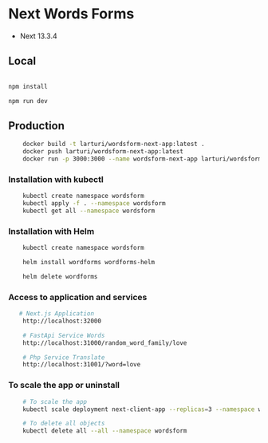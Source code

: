 # Next Words Forms

- Next 13.3.4

## Local

```bash

npm install

npm run dev
```

## Production

```bash
    docker build -t larturi/wordsform-next-app:latest .
    docker push larturi/wordsform-next-app:latest
    docker run -p 3000:3000 --name wordsform-next-app larturi/wordsform-next-app  
```

### Installation with kubectl

```bash
    kubectl create namespace wordsform
    kubectl apply -f . --namespace wordsform
    kubectl get all --namespace wordsform
```

### Installation with Helm

```bash
    kubectl create namespace wordsform

    helm install wordforms wordforms-helm

    helm delete wordforms
```

### Access to application and services

```bash
   # Next.js Application
    http://localhost:32000

    # FastApi Service Words
    http://localhost:31000/random_word_family/love

    # Php Service Translate
    http://localhost:31001/?word=love
```

### To scale the app or uninstall

```bash
    # To scale the app
    kubectl scale deployment next-client-app --replicas=3 --namespace wordsform

    # To delete all objects
    kubectl delete all --all --namespace wordsform
```
